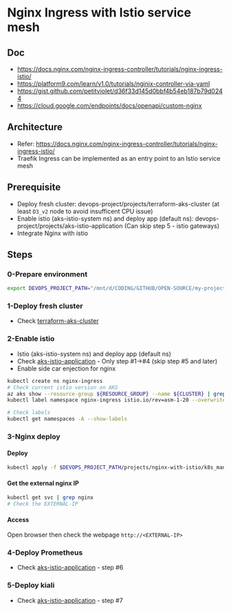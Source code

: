 # Nginx Ingress with Istio service mesh

## Doc

- https://docs.nginx.com/nginx-ingress-controller/tutorials/nginx-ingress-istio/
- https://platform9.com/learn/v1.0/tutorials/nginix-controller-via-yaml
- https://gist.github.com/petitviolet/d36f33d145d0bbf4b54eb187b79d0244
- https://cloud.google.com/endpoints/docs/openapi/custom-nginx

## Architecture

- Refer: https://docs.nginx.com/nginx-ingress-controller/tutorials/nginx-ingress-istio/
- Traefik Ingress can be implemented as an entry point to an Istio service mesh

## Prerequisite

- Deploy fresh cluster: devops-project/projects/terraform-aks-cluster (at least `D3_v2` node to avoid insufficent CPU issue)
- Enable istio (aks-istio-system ns) and deploy app (default ns): devops-project/projects/aks-istio-application (Can skip step 5 - istio gateways)
- Integrate Nginx with istio

## Steps

### 0-Prepare environment

```bash
export DEVOPS_PROJECT_PATH="/mnt/d/CODING/GITHUB/OPEN-SOURCE/my-project/devops-project"
```

### 1-Deploy fresh cluster

- Check [terraform-aks-cluster](../terraform-aks-cluster/)

### 2-Enable istio

- Istio (aks-istio-system ns) and deploy app (default ns)
- Check [aks-istio-application](../aks-istio-application/) - Only step #1->#4 (skip step #5 and later)
- Enable side car enjection for nginx

```bash
kubectl create ns nginx-ingress
# Check current istio version on AKS
az aks show --resource-group ${RESOURCE_GROUP} --name ${CLUSTER} | grep asm
kubectl label namespace nginx-ingress istio.io/rev=asm-1-20 --overwrite

# Check labels
kubectl get namespaces -A --show-labels
```

### 3-Nginx deploy

#### Deploy

```bash
kubectl apply -f $DEVOPS_PROJECT_PATH/projects/nginx-with-istio/k8s_manifest/nginx_deployment.yaml
```

#### Get the external nginx IP

```bash
kubectl get svc | grep nginx
# Check the EXTERNAL-IP
```

#### Access

Open browser then check the webpage `http://<EXTERNAL-IP>`

### 4-Deploy Prometheus

- Check [aks-istio-application](../aks-istio-application/) - step #6

### 5-Deploy kiali

- Check [aks-istio-application](../aks-istio-application/) - step #7
